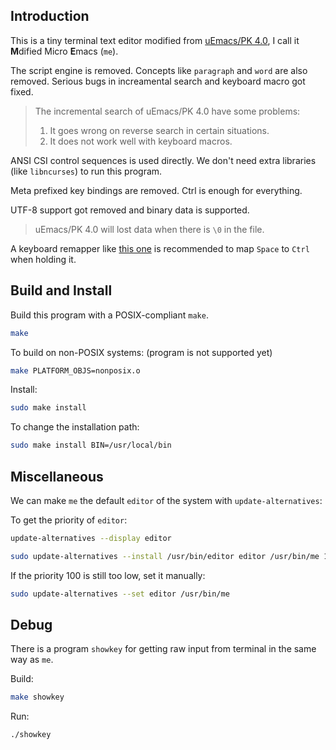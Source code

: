 ## Introduction

This is a tiny terminal text editor modified from [uEmacs/PK 4.0][uemacs/pk],
I call it **M**dified Micro **E**macs (`me`).

The script engine is removed.  Concepts like `paragraph` and `word` are also
removed.  Serious bugs in increamental search and keyboard macro got fixed.

> The incremental search of uEmacs/PK 4.0 have some problems:
> 1. It goes wrong on reverse search in certain situations.
> 2. It does not work well with keyboard macros.

ANSI CSI control sequences is used directly.  We don't need extra libraries
(like `libncurses`) to run this program.

Meta prefixed key bindings are removed.  Ctrl is enough for everything.

UTF-8 support got removed and binary data is supported.

> uEmacs/PK 4.0 will lost data when there is `\0` in the file.

A keyboard remapper like [this one][key remapper] is recommended to map `Space`
to `Ctrl` when holding it.


## Build and Install

Build this program with a POSIX-compliant `make`.

```sh
make
```

To build on non-POSIX systems: (program is not supported yet)

```sh
make PLATFORM_OBJS=nonposix.o
```

Install:

```sh
sudo make install
```

To change the installation path:

```sh
sudo make install BIN=/usr/local/bin
```


## Miscellaneous

We can make `me` the default `editor` of the system with `update-alternatives`:

To get the priority of `editor`:
```sh
update-alternatives --display editor
```

```sh
sudo update-alternatives --install /usr/bin/editor editor /usr/bin/me 100
```

If the priority 100 is still too low, set it manually:
```sh
sudo update-alternatives --set editor /usr/bin/me
```


## Debug

There is a program `showkey` for getting raw input from terminal in the same
way as `me`.

Build:

```sh
make showkey
```

Run:
```sh
./showkey
```

[uemacs/pk]: https://github.com/torvalds/uemacs
[key remapper]: https://github.com/wallacegibbon/simple-keyboard-remapper
